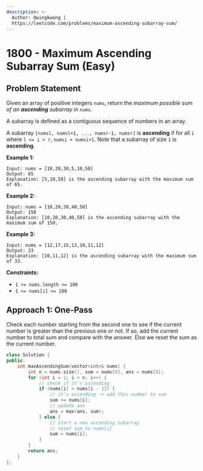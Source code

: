 ```yaml
---
description: >-
  Author: @wingkwong |
  https://leetcode.com/problems/maximum-ascending-subarray-sum/
---
```


# 1800 - Maximum Ascending Subarray Sum (Easy)

## Problem Statement

Given an array of positive integers `nums`, return the _maximum possible sum of an **ascending** subarray in_ `nums`.

A subarray is defined as a contiguous sequence of numbers in an array.

A subarray `[numsl, numsl+1, ..., numsr-1, numsr]` is **ascending** if for all `i` where `l <= i < r`, `numsi < numsi+1`. Note that a subarray of size `1` is **ascending**.



**Example 1:**

```
Input: nums = [10,20,30,5,10,50]
Output: 65
Explanation: [5,10,50] is the ascending subarray with the maximum sum of 65.
```

**Example 2:**

```
Input: nums = [10,20,30,40,50]
Output: 150
Explanation: [10,20,30,40,50] is the ascending subarray with the maximum sum of 150.
```

**Example 3:**

```
Input: nums = [12,17,15,13,10,11,12]
Output: 33
Explanation: [10,11,12] is the ascending subarray with the maximum sum of 33. 
```

**Constraints:**

* `1 <= nums.length <= 100`
* `1 <= nums[i] <= 100`

## Approach 1: One-Pass

Check each number starting from the second one to see if the current number is greater than the previous one or not. If so, add the current number to total sum and compare with the answer. Else we reset the sum as the current number.

```cpp
class Solution {
public:
    int maxAscendingSum(vector<int>& nums) {
        int n = nums.size(), sum = nums[0], ans = nums[0];
        for (int i = 1; i < n; i++) {
            // check if it's ascending
            if (nums[i] > nums[i - 1]) {
                // it's ascending -> add this number to sum
                sum += nums[i];
                // update ans
                ans = max(ans, sum);
            } else {
                // start a new ascending subarray 
                // reset sum to nums[i]
                sum = nums[i];
            }
        }
        return ans;
    }
};
```
